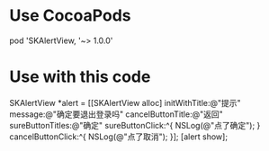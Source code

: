 # Use CocoaPods
 pod 'SKAlertView, '~> 1.0.0'
 
# Use with this code
 
 SKAlertView *alert = [[SKAlertView alloc] initWithTitle:@"提示" message:@"确定要退出登录吗" cancelButtonTitle:@"返回" sureButtonTitles:@"确定" sureButtonClick:^{
        NSLog(@"点了确定");
    } cancelButtonClick:^{
        NSLog(@"点了取消");
    }];
    [alert show];
